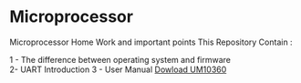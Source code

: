 # Microprocessor
Microprocessor Home Work and important points
This Repository Contain : 

1 - The difference between operating system and firmware  
2- UART Introduction 
3 - User Manual [Dowload UM10360](https://github.com/amirrezatav/Microprocessor/raw/main/UM10360_NXPSemiconductors.pdf)

